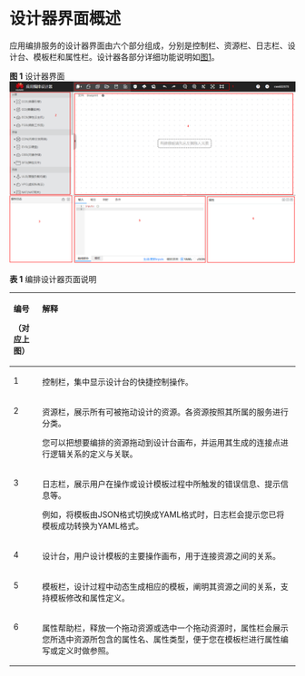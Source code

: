 # 设计器界面概述<a name="aos_01_5012"></a>

应用编排服务的设计器界面由六个部分组成，分别是控制栏、资源栏、日志栏、设计台、模板栏和属性栏。设计器各部分详细功能说明如[图1](#fig122088245130)。

**图 1**  设计器界面<a name="fig122088245130"></a>  
![](figures/设计器界面.png "设计器界面")

**表 1**  编排设计器页面说明

<a name="table5806654122816"></a>
<table><thead align="left"><tr id="row7807155420280"><th class="cellrowborder" valign="top" width="10%" id="mcps1.2.3.1.1"><p id="p1380705492819"><a name="p1380705492819"></a><a name="p1380705492819"></a>编号</p>
<p id="p280717542287"><a name="p280717542287"></a><a name="p280717542287"></a>（对应上图）</p>
</th>
<th class="cellrowborder" valign="top" width="90%" id="mcps1.2.3.1.2"><p id="p1280713544282"><a name="p1280713544282"></a><a name="p1280713544282"></a>解释</p>
</th>
</tr>
</thead>
<tbody><tr id="row11807165482818"><td class="cellrowborder" valign="top" width="10%" headers="mcps1.2.3.1.1 "><p id="p118071254202819"><a name="p118071254202819"></a><a name="p118071254202819"></a>1</p>
</td>
<td class="cellrowborder" valign="top" width="90%" headers="mcps1.2.3.1.2 "><p id="p780705418286"><a name="p780705418286"></a><a name="p780705418286"></a>控制栏，集中显示设计台的快捷控制操作。</p>
</td>
</tr>
<tr id="row98081545284"><td class="cellrowborder" valign="top" width="10%" headers="mcps1.2.3.1.1 "><p id="p158089546289"><a name="p158089546289"></a><a name="p158089546289"></a>2</p>
</td>
<td class="cellrowborder" valign="top" width="90%" headers="mcps1.2.3.1.2 "><p id="p2979420145718"><a name="p2979420145718"></a><a name="p2979420145718"></a>资源栏，展示所有可被拖动设计的资源。各资源按照其所属的服务进行分类。</p>
<p id="p1287102317457"><a name="p1287102317457"></a><a name="p1287102317457"></a>您可以把想要编排的资源拖动到设计台画布，并运用其生成的连接点进行逻辑关系的定义与关联。</p>
</td>
</tr>
<tr id="row834316598396"><td class="cellrowborder" valign="top" width="10%" headers="mcps1.2.3.1.1 "><p id="p0344359173919"><a name="p0344359173919"></a><a name="p0344359173919"></a>3</p>
</td>
<td class="cellrowborder" valign="top" width="90%" headers="mcps1.2.3.1.2 "><p id="p8842195705812"><a name="p8842195705812"></a><a name="p8842195705812"></a>日志栏，展示用户在操作或设计模板过程中所触发的错误信息、提示信息等。</p>
<p id="p9344135915393"><a name="p9344135915393"></a><a name="p9344135915393"></a>例如，将模板由JSON格式切换成YAML格式时，日志栏会提示您已将模板成功转换为YAML格式。</p>
</td>
</tr>
<tr id="row8651928400"><td class="cellrowborder" valign="top" width="10%" headers="mcps1.2.3.1.1 "><p id="p116521220405"><a name="p116521220405"></a><a name="p116521220405"></a>4</p>
</td>
<td class="cellrowborder" valign="top" width="90%" headers="mcps1.2.3.1.2 "><p id="p1565211224017"><a name="p1565211224017"></a><a name="p1565211224017"></a>设计台，用户设计模板的主要操作画布，用于连接资源之间的关系。</p>
</td>
</tr>
<tr id="row9835169174012"><td class="cellrowborder" valign="top" width="10%" headers="mcps1.2.3.1.1 "><p id="p1883559194014"><a name="p1883559194014"></a><a name="p1883559194014"></a>5</p>
</td>
<td class="cellrowborder" valign="top" width="90%" headers="mcps1.2.3.1.2 "><p id="p1383515984012"><a name="p1383515984012"></a><a name="p1383515984012"></a>模板栏，设计过程中动态生成相应的模板，阐明其资源之间的关系，支持模板修改和属性定义。</p>
</td>
</tr>
<tr id="row15641637134915"><td class="cellrowborder" valign="top" width="10%" headers="mcps1.2.3.1.1 "><p id="p1364203784915"><a name="p1364203784915"></a><a name="p1364203784915"></a>6</p>
</td>
<td class="cellrowborder" valign="top" width="90%" headers="mcps1.2.3.1.2 "><p id="p196421373496"><a name="p196421373496"></a><a name="p196421373496"></a>属性帮助栏，释放一个拖动资源或选中一个拖动资源时，属性栏会展示您所选中资源所包含的属性名、属性类型，便于您在模板栏进行属性编写或定义时做参照。</p>
</td>
</tr>
</tbody>
</table>

